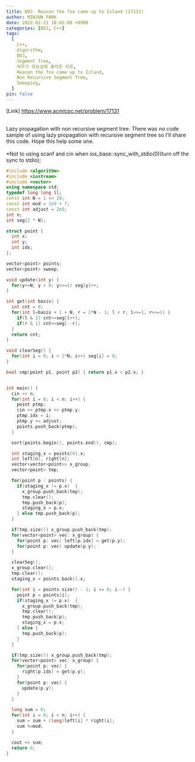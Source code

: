 ```yaml
---
title: BOJ. Reason the fox came up to Island (17131)
author: MINJUN PARK
date: 2022-02-21 18:01:00 +0900
categories: [BOJ, C++]
tags:
  [
    C++,
    Algorithm,
    BOJ,
    Segment Tree,
    여우가 정보섬에 올라온 이유,
    Reason the fox came up to Island,
    Non Recursive Segment Tree,
    Sweeping,
  ]
pin: false
---
```


[Link] <https://www.acmicpc.net/problem/17131>

<br>
Lazy propagation with non recursive segment tree.
There was no code sample of using lazy propagation with 
recursive segment tree so I'll share this code.
Hope this help some one.
<br>
<br>
*Not to using scanf and cin when ios_base::sync_with_stdio(0)(turn off the sync to stdio);
<br>

```c++
#include <algorithm>
#include <iostream>
#include <vector>
using namespace std;
typedef long long ll;
const int N = 1 << 20;
const int mod = 1e9 + 7;
const int adjust = 2e5;
int n;
int seg[2 * N];

struct point {
  int x;
  int y;
  int idx;
};

vector<point> points;
vector<point> sweep;

void update(int y) {
  for(y+=N; y > 0; y>>=1) seg[y]++;
}

int get(int basis) {
  int cnt = 0;
  for(int l=basis + 1 + N, r = 2*N - 1; l < r; l>>=1, r>>=1) {
    if(l & 1) cnt+=seg[l++];
    if(r & 1) cnt+=seg[--r];
  }
  return cnt;
}

void clearSeg() {
  for(int i = 0; i < 2*N; i++) seg[i] = 0;
}

bool cmp(point p1, point p2) { return p1.x < p2.x; }


int main() {
  cin >> n;
  for(int i = 0; i < n; i++) {
    point ptmp;
    cin >> ptmp.x >> ptmp.y;
    ptmp.idx = i;
    ptmp.y += adjust;
    points.push_back(ptmp);
  }

  sort(points.begin(), points.end(), cmp);

  int staging_x = points[0].x;
  int left[n], right[n];
  vector<vector<point>> x_group;
  vector<point> tmp;

  for(point p : points) {
    if(staging_x != p.x)  {
      x_group.push_back(tmp);
      tmp.clear();
      tmp.push_back(p);
      staging_x = p.x;
    } else tmp.push_back(p);
  }

  if(tmp.size()) x_group.push_back(tmp);
  for(vector<point> vec: x_group) {
    for(point p: vec) left[p.idx] = get(p.y);
    for(point p: vec) update(p.y);
  }

  clearSeg();
  x_group.clear();
  tmp.clear();
  staging_x = points.back().x;

  for(int i = points.size() - 1; i >= 0; i--) {
    point p = points[i];
    if(staging_x != p.x)  {
      x_group.push_back(tmp);
      tmp.clear();
      tmp.push_back(p);
      staging_x = p.x;
    } else {
      tmp.push_back(p);
    }
  }

  if(tmp.size()) x_group.push_back(tmp);
  for(vector<point> vec: x_group) {
    for(point p: vec) {
      right[p.idx] = get(p.y);
    }
    for(point p: vec) {
      update(p.y);
    }
  }

  long sum = 0;
  for(int i = 0; i < n; i++) {
    sum = sum + (long)left[i] * right[i];
    sum %=mod;
  }

  cout << sum;
  return 0;
}
```
